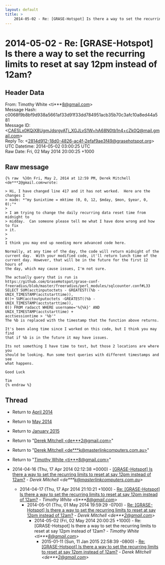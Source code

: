 ```yaml
---
layout: default
title: >
    2014-05-02 - Re: [GRASE-Hotspot] Is there a way to set the recurring limits to reset at say 12pm instead of 12am?
---
```


# 2014-05-02 - Re: [GRASE-Hotspot] Is there a way to set the recurring limits to reset at say 12pm instead of 12am?

## Header Data

From: Timothy White \<ti***8@gmail.com\><br>
Message Hash: c0068f9b8bf9d938a5661af33d91f33dd784951acb35b70c3afc10a8ed44a581<br>
Message ID: \<CAESLx0KQiX8UgmJdsrgyATj_XGJLvS1W+hA68N0tb1n4+cZk0Q@mail.gmail.com\><br>
Reply To: \<2814d912-18d0-4826-ac4f-2efaf9ae3f49@grasehotspot.org\><br>
UTC Datetime: 2014-05-02 03:00:25 UTC<br>
Raw Date: Fri, 02 May 2014 20:00:25 +1000<br>

## Raw message

```
{% raw  %}On Fri, May 2, 2014 at 12:59 PM, Derek Mitchell <de***2@gmail.com>wrote:

> Hi, I have changed line 417 and it has not worked.  Here are the changes I
> made: *"my $unixtime = mktime (0, 0, 12, $mday, $mon, $year, 0, 0);"*
>
> I am trying to change the daily recurring data reset time from midnight to
> midday.  Can someone please tell me what I have done wrong and how to fix
> it.
>
>
I think you may end up needing more advanced code here.

Normally, at any time of the day, the code will return midnight of the
current day.  With your modified code, it'll return lunch time of the
current day. However, that will be in the future for the first 12 hours of
the day, which may cause issues, I'm not sure.

The actually query that is run is
https://github.com/GraseHotspot/grase-conf-freeradius/blob/master/freeradius/perl_modules/sqlcounter.conf#L33
SELECT SUM(acctinputoctets - GREATEST((%b - UNIX_TIMESTAMP(acctstarttime)),
0))+ SUM(acctoutputoctets -GREATEST((%b - UNIX_TIMESTAMP(acctstarttime)),
0)) FROM radacct WHERE username='%{%k}' AND UNIX_TIMESTAMP(acctstarttime) +
acctsessiontime > '%b'"
The %b is replaced with the timestamp that the function above returns.

It's been along time since I worked on this code, but I think you may find
that if %b is in the future it may have issues.

Its not something I have time to test, but those 2 locations are where you
should be looking. Run some test queries with different timestamps and see
what happens.

Good Luck

Tim
{% endraw %}
```

## Thread

+ Return to [April 2014](/archive/2014/04)
+ Return to [May 2014](/archive/2014/05)
+ Return to [January 2015](/archive/2015/01)

+ Return to "[Derek Mitchell <de***2<span>@</span>gmail.com>](/authors/de___2_at_gmail_com)"
+ Return to "[Derek Mitchell <de***k<span>@</span>masterlinkcomputers.com.au>](/authors/de___k_at_masterlinkcomputers_com_au)"
+ Return to "[Timothy White <ti***8<span>@</span>gmail.com>](/authors/ti___8_at_gmail_com)"

+ 2014-04-16 (Thu, 17 Apr 2014 02:12:38 +0000) - [[GRASE-Hotspot] Is there a way to set the recurring limits to reset at say 12pm instead of 12am?](/archive/2014/04/1409499f8b47ade6e26e7d0d3f9bf114efe038808ed740fcb544cca67eeb0c79) - _Derek Mitchell \<de***k@masterlinkcomputers.com.au\>_
  + 2014-04-17 (Thu, 17 Apr 2014 21:10:21 +1000) - [Re: [GRASE-Hotspot] Is there a way to set the recurring limits to reset at say 12pm instead of 12am?](/archive/2014/04/27a9e950fab8d163283c4565f55b4e9252f4fb358a39a8723736b5ec02a8641c) - _Timothy White \<ti***8@gmail.com\>_
    + 2014-05-01 (Thu, 01 May 2014 19:59:29 -0700) - [Re: [GRASE-Hotspot] Is there a way to set the recurring limits to reset at say 12pm instead of 12am?](/archive/2014/05/d7caa64fa4723f0860b5296aa0f2bf28f0a894319ff76ce9fb6faa70a3f5144b) - _Derek Mitchell \<de***2@gmail.com\>_
      + 2014-05-02 (Fri, 02 May 2014 20:00:25 +1000) - Re: [GRASE-Hotspot] Is there a way to set the recurring limits to reset at say 12pm instead of 12am? - _Timothy White \<ti***8@gmail.com\>_
        + 2015-01-11 (Sun, 11 Jan 2015 22:58:39 -0800) - [Re: [GRASE-Hotspot] Is there a way to set the recurring limits to reset at say 12pm instead of 12am?](/archive/2015/01/5860d7d0508882c59809310a77b9fddb5e37ac97cd178c1c4596efa6bbb1a2b8) - _Derek Mitchell \<de***2@gmail.com\>_

